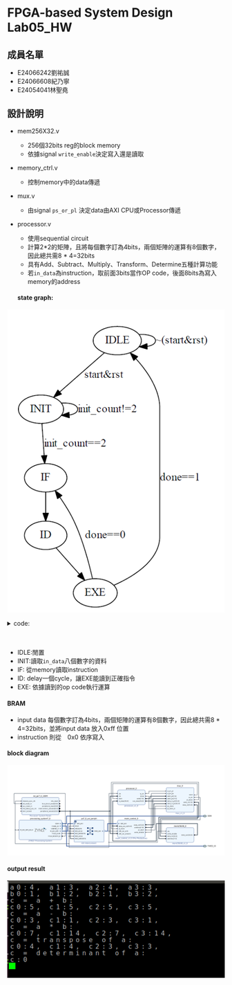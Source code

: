 # FPGA-based System Design Lab05_HW

## 成員名單
* E24066242劉祐誠
* E24066608紀乃寧
* E24054041林聖堯

## 設計說明
* mem256X32.v
  * 256個32bits reg的block memory
  * 依據signal `write_enable`決定寫入還是讀取
  
* memory_ctrl.v
  * 控制memory中的data傳遞
 
* mux.v
  * 由signal `ps_or_pl` 決定data由AXI CPU或Processor傳遞

* processor.v
  * 使用sequential circuit
  * 計算2*2的矩陣，且將每個數字訂為4bits，兩個矩陣的運算有8個數字，因此總共需8 * 4=32bits
  * 具有Add、Subtract、Multiply、Transform、Determine五種計算功能
  * 若`in_data`為instruction，取前面3bits當作OP code，後面8bits為寫入memory的address
  

 
  #### state graph:
 ![State_Diagram](./img/state_graph.PNG)
 <details>
 <summary>code:</summary>
 <pre><code>
 
 ```python
 from graphviz import Digraph
 g = Digraph('G', filename='fsm.png')
 g.node("IDLE","IDLE")
 g.node("INIT","INIT")
 g.node("IF","IF")
 g.node("ID","ID")
 g.node("EXE","EXE")
 g.edge("IDLE","INIT",label="start&rst")
 g.edge("IDLE","IDLE",label="~(start&rst)")
 g.edge("INIT","IF",label="init_count==2")
 g.edge("INIT","INIT",label="init_count!=2")
 g.edge("IF","ID",label="")
 g.edge("ID","EXE",label="")
 g.edge("EXE","IDLE",label="done==1")
 g.edge("EXE","IF",label="done==0")
 g.view()
 ```
 
 </details>
 </code></pre>

   * IDLE:閒置
   * INIT:讀取`in_data`八個數字的資料
   * IF:  從memory讀取instruction
   * ID:  delay一個cycle，讓EXE能讀到正確指令
   * EXE: 依據讀到的op code執行運算
 #### BRAM
  * input data 每個數字訂為4bits，兩個矩陣的運算有8個數字，因此總共需8 * 4=32bits，並將input data 放入0xff 位置
  * instruction 則從　0x0 依序寫入
  
 #### block diagram
 ![bd](./img/bd.png)

 #### output result
 ![output](./img/output.png)
 

